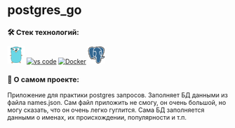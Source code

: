 # postgres_go

<h3 align="left">🛠 Стек технологий:</h3>
<a href="https://golang.org" target="_blank"> 
<img src="https://raw.githubusercontent.com/devicons/devicon/master/icons/go/go-original.svg" alt="go lang" width="40" height="40"/></a>
<a href="https://code.visualstudio.com/" target="_blank">
<img src="https://img.icons8.com/fluent/48/000000/visual-studio-code-2019.png" alt="vs code" width="40" height="40"/></a>
<a href="https://www.docker.com/" target="_blank">
<img src="https://img.icons8.com/fluency/48/000000/docker.png" alt="Docker" width="40" height="40"/></a>
<a href="https://www.postgresql.org/" target="_blank">
<img src="https://raw.githubusercontent.com/devicons/devicon/master/icons/postgresql/postgresql-original.svg" alt="Postgresql" width="40" height="40"/></a> 


<h3 align="left">📄 О самом проекте:</h3>
Приложение для практики postgres запросов. Заполняет БД данными из файла names.json. Сам файл приложить не смогу, он очень большой, но могу сказать, что он очень легко
гуглится. Сама БД заполняется данными о именах, их происхождении, популярности и т.п. 

